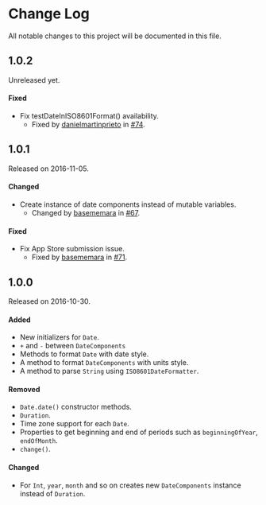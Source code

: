 # Change Log
All notable changes to this project will be documented in this file.

## 1.0.2
Unreleased yet.

#### Fixed
* Fix testDateInISO8601Format() availability.
  * Fixed by [danielmartinprieto](https://github.com/danielmartinprieto) in [#74](https://github.com/naoty/Timepiece/pull/74).

## 1.0.1
Released on 2016-11-05.

#### Changed
* Create instance of date components instead of mutable variables.
  * Changed by [basememara](https://github.com/basememara) in [#67](https://github.com/naoty/Timepiece/pull/67).

#### Fixed
* Fix App Store submission issue.
  * Fixed by [basememara](https://github.com/basememara) in [#71](https://github.com/naoty/Timepiece/pull/71).

## 1.0.0
Released on 2016-10-30.

#### Added
* New initializers for `Date`.
* `+` and `-` between `DateComponents`
* Methods to format `Date` with date style.
* A method to format `DateComponents` with units style.
* A method to parse `String` using `ISO8601DateFormatter`.

#### Removed
* `Date.date()` constructor methods.
* `Duration`.
* Time zone support for each `Date`.
* Properties to get beginning and end of periods such as `beginningOfYear`, `endOfMonth`.
* `change()`.

#### Changed
* For `Int`, `year`, `month` and so on creates new `DateComponents` instance instead of `Duration`.

